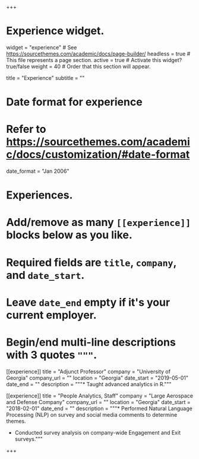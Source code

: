 +++
# Experience widget.
widget = "experience"  # See https://sourcethemes.com/academic/docs/page-builder/
headless = true  # This file represents a page section.
active = true  # Activate this widget? true/false
weight = 40  # Order that this section will appear.

title = "Experience"
subtitle = ""

# Date format for experience
#   Refer to https://sourcethemes.com/academic/docs/customization/#date-format
date_format = "Jan 2006"

# Experiences.
#   Add/remove as many `[[experience]]` blocks below as you like.
#   Required fields are `title`, `company`, and `date_start`.
#   Leave `date_end` empty if it's your current employer.
#   Begin/end multi-line descriptions with 3 quotes `"""`.


[[experience]]
  title = "Adjunct Professor"
  company = "University of Georgia"
  company_url = ""
  location = "Georgia"
  date_start = "2019-05-01"
  date_end = ""
  description = """* Taught advanced analytics in R."""
  
[[experience]]
  title = "People Analytics, Staff"
  company = "Large Aerospace and Defense Company"
  company_url = ""
  location = "Georgia"
  date_start = "2018-02-01"
  date_end = ""
  description = """* Performed Natural Language Processing (NLP) on survey and social media comments to determine themes.
  
  * Conducted survey analysis on company-wide Engagement and Exit surveys."""

+++
